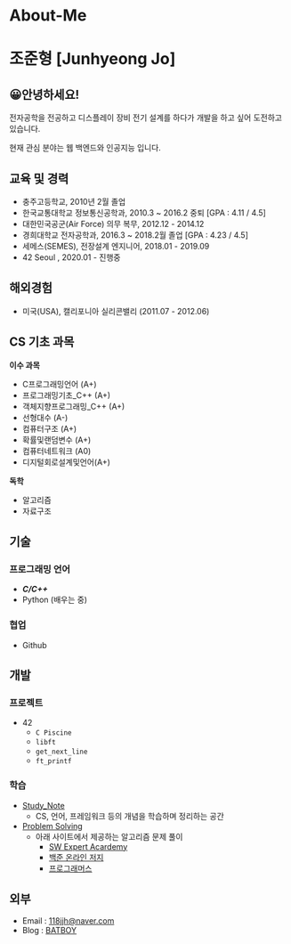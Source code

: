 # About-Me
# 조준형 [Junhyeong Jo]
## 😀안녕하세요!
전자공학을 전공하고 디스플레이 장비 전기 설계를 하다가 개발을 하고 싶어 도전하고 있습니다.

현재 관심 분야는 웹 백엔드와 인공지능 입니다.
## 교육 및 경력
- 충주고등학교, 2010년 2월 졸업
- 한국교통대학교 정보통신공학과, 2010.3 ~ 2016.2 중퇴 [GPA : 4.11 / 4.5]
- 대한민국공군(Air Force) 의무 복무, 2012.12 - 2014.12
- 경희대학교 전자공학과, 2016.3 ~ 2018.2월 졸업 [GPA : 4.23 / 4.5]
- 세메스(SEMES), 전장설계 엔지니어, 2018.01 - 2019.09
- 42 Seoul , 2020.01 - 진행중


## 해외경험
 - 미국(USA), 캘리포니아 실리콘밸리 (2011.07 - 2012.06)

## CS 기초 과목
**이수 과목**
- C프로그래밍언어 (A+)
- 프로그래밍기초_C++ (A+)
- 객체지향프로그래밍_C++ (A+)
- 선형대수 (A-)
- 컴퓨터구조 (A+)
- 확률및랜덤변수 (A+)
- 컴퓨터네트워크 (A0)
- 디지털회로설계및언어(A+)

**독학**
- 알고리즘
- 자료구조

## 기술
### 프로그래밍 언어
- ***C/C++***
- Python (배우는 중)

### 협업
 - Github
## 개발
### 프로젝트
- 42
  - `C Piscine`
  - `libft`
  - `get_next_line`
  - `ft_printf`

### 학습
- [Study_Note](https://github.com/batboy118/Study_Note)
  - CS, 언어, 프레임워크 등의 개념을 학습하며 정리하는 공간
- [Problem Solving](https://github.com/skyil7/Problem-Solving)
  - 아래 사이트에서 제공하는 알고리즘 문제 풀이
    - [SW Expert Acardemy](https://swexpertacademy.com/main/main.do)
    - [백준 온라인 저지](https://www.acmicpc.net/)
    - [프로그래머스](https://programmers.co.kr/learn/)
## 외부
- Email : 118jjh@naver.com
- Blog : [BATBOY](https://batboy118.github.io/)

